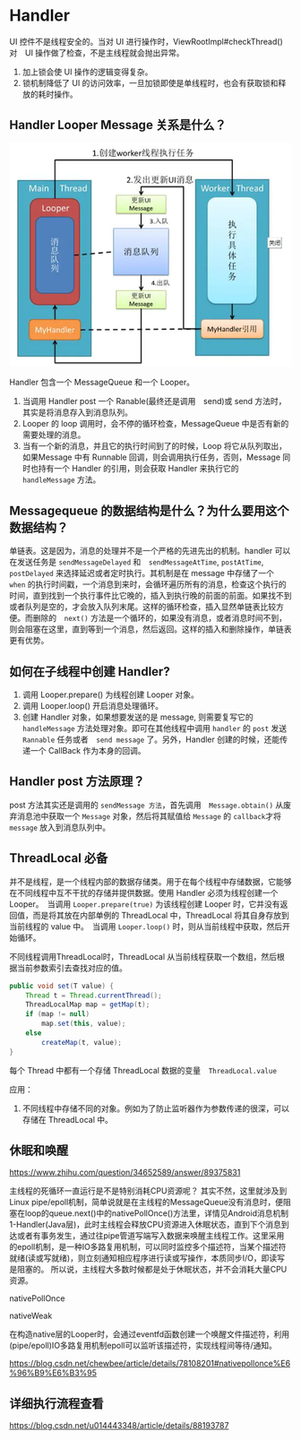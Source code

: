 # Handler

UI 控件不是线程安全的。当对 UI 进行操作时，ViewRootImpl#checkThread() 对　UI 操作做了检查，不是主线程就会抛出异常。


1. 加上锁会使 UI 操作的逻辑变得复杂。
2. 锁机制降低了 UI 的访问效率，一旦加锁即使是单线程时，也会有获取锁和释放的耗时操作。

## Handler Looper Message 关系是什么？

![Handler](image/handler.webp)

Handler 包含一个 MessageQueue 和一个 Looper。

1. 当调用 Handler post 一个 Ranable(最终还是调用　send)或 send 方法时，其实是将消息存入到消息队列。
2. Looper 的 loop 调用时，会不停的循环检查，MessageQueue 中是否有新的需要处理的消息。
3. 当有一个新的消息，并且它的执行时间到了的时候，Loop 将它从队列取出，如果Message 中有 Runnable 回调，则会调用执行任务，否则，Message 同时也持有一个 Handler 的引用，则会获取 Handler 来执行它的 `handleMessage` 方法。


## Messagequeue 的数据结构是什么？为什么要用这个数据结构？

单链表。这是因为，消息的处理并不是一个严格的先进先出的机制。handler 可以在发送任务是 `sendMessageDelayed` 和　`sendMessageAtTime`, `postAtTime`, `postDelayed` 来选择延迟或者定时执行。其机制是在 message 中存储了一个 `when` 的执行时间戳，一个消息到来时，会循环遍历所有的消息，检查这个执行的时间，直到找到一个执行事件比它晚的，插入到执行晚的前面的前面。如果找不到或者队列是空的，才会放入队列末尾。这样的循环检查，插入显然单链表比较方便。而删除的　`next()` 方法是一个循环的，如果没有消息，或者消息时间不到，则会阻塞在这里，直到等到一个消息，然后返回。这样的插入和删除操作，单链表更有优势。


## 如何在子线程中创建 Handler?

1. 调用 Looper.prepare() 为线程创建 Looper 对象。
2. 调用 Looper.loop() 开启消息处理循环。
3. 创建 Handler 对象，如果想要发送的是 message, 则需要复写它的 `handleMessage` 方法处理对象。即可在其他线程中调用 `handler` 的 `post` 发送 `Rannable` 任务或者　`send message` 了。另外，Handler 创建的时候，还能传递一个 CallBack 作为本身的回调。


## Handler post 方法原理？

post 方法其实还是调用的 `sendMessage 方法`，首先调用　`Message.obtain()` 从废弃消息池中获取一个 `Message` 对象，然后将其赋值给 `Message` 的 `callback`才将 `message` 放入到消息队列中。


## ThreadLocal 必备

并不是线程，是一个线程内部的数据存储类。用于在每个线程中存储数据，它能够在不同线程中互不干扰的存储并提供数据。使用 Handler 必须为线程创建一个 Looper。　当调用 `Looper.prepare(true)` 为该线程创建 Looper 时，它并没有返回值，而是将其放在内部单例的 ThreadLocal 中，ThreadLocal 将其自身存放到当前线程的 value 中。　当调用 `Looper.loop()` 时，则从当前线程中获取，然后开始循环。



不同线程调用ThreadLocal时，ThreadLocal 从当前线程获取一个数组，然后根据当前参数索引去查找对应的值。

```Java
public void set(T value) {
    Thread t = Thread.currentThread();
    ThreadLocalMap map = getMap(t);
    if (map != null)
        map.set(this, value);
    else
        createMap(t, value);
}
```

每个 Thread 中都有一个存储 ThreadLocal 数据的变量　`ThreadLocal.value`


应用：

1. 不同线程中存储不同的对象。例如为了防止监听器作为参数传递的很深，可以存储在 ThreadLocal 中。


## 休眠和唤醒

https://www.zhihu.com/question/34652589/answer/89375831

主线程的死循环一直运行是不是特别消耗CPU资源呢？ 其实不然，这里就涉及到Linux pipe/epoll机制，简单说就是在主线程的MessageQueue没有消息时，便阻塞在loop的queue.next()中的nativePollOnce()方法里，详情见Android消息机制1-Handler(Java层)，此时主线程会释放CPU资源进入休眠状态，直到下个消息到达或者有事务发生，通过往pipe管道写端写入数据来唤醒主线程工作。这里采用的epoll机制，是一种IO多路复用机制，可以同时监控多个描述符，当某个描述符就绪(读或写就绪)，则立刻通知相应程序进行读或写操作，本质同步I/O，即读写是阻塞的。 所以说，主线程大多数时候都是处于休眠状态，并不会消耗大量CPU资源。


nativePollOnce

nativeWeak 

在构造native层的Looper时，会通过eventfd函数创建一个唤醒文件描述符，利用(pipe/epoll)IO多路复用机制epoll可以监听该描述符，实现线程间等待/通知。

https://blog.csdn.net/chewbee/article/details/78108201#nativepollonce%E6%96%B9%E6%B3%95



## 详细执行流程查看

https://blog.csdn.net/u014443348/article/details/88193787

